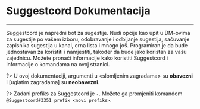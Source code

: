 # Suggestcord Dokumentacija <!-- {docsify-ignore-all} -->
---

Suggestcord je napredni bot za sugestije. Nudi opcije kao upit u DM-ovima za sugestije po vašem izboru, odobravanje i odbijanje sugestija, sačuvanje zapisnika sugestija u kanal, crna lista i mnogo još. Programiran je da bude jednostavan za koristiti i namjestiti, također da bude jako koristan za vašu zajednicu. Možete pronaći informacije kako koristiti Suggestcord i informacije o komandama na ovoj stranici.

?> U ovoj dokumentaciji, argumenti u \<slomljenim zagradama\> su __obavezni__ i [uglatim zagradama] su __neobavezni__.

?> Zadani prefiks za Suggestcord je `-`. Možete ga promjeniti komandom `@Suggestcord#3351 prefix <novi prefiks>`.
